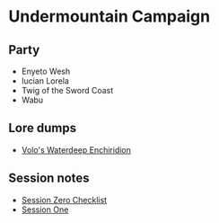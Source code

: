# Undermountain Campaign

## Party

* Enyeto Wesh
* lucian Lorela
* Twig of the Sword Coast
* Wabu

## Lore dumps

* [Volo's Waterdeep Enchiridion](volos_waterdeep_enchiridion.md)

## Session notes

* [Session Zero Checklist](session_zero.md)
* [Session One](session_one.md)